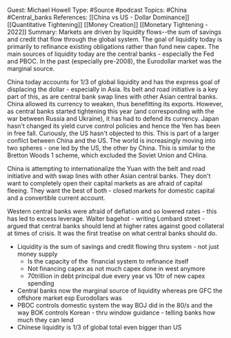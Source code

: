 Guest: Michael Howell
Type: #Source #podcast
Topics:  #China #Central_banks
References: [[China vs US - Dollar Dominance]]
[[Quantitative Tightening]] [[Money Creation]]  [[Monetary Tightening - 2022]]
Summary: Markets are driven by liquidity flows--the sum of savings and credit that flow through the global system. The goal of liquidity today is primarily to refinance existing obligations rather than fund new capex. The main sources of liquidity today are the central banks - especially the Fed and PBOC. In the past (especially pre-2008), the Eurodollar market was the marginal source.

China today accounts for  1/3 of  global liquidity and has the express goal of displacing the dollar - especially in Asia. Its belt and road initiative is a key part of this, as are central bank swap lines with other Asian central banks. China allowed its currency to weaken, thus benefitting its exports. However, as central banks started tightening this year (and corresponding with the war between Russia and Ukraine), it has had to defend its currency. Japan hasn't changed its yield curve control policies and hence the Yen has been in free fall. Curiously, the US hasn't objected to this. This is part of a larger conflict between China and the US. The world is increasingly moving into two spheres - one led by the US, the other by China. This is similar to the Bretton Woods 1 scheme, which excluded the Soviet Union and CHina. 

China is attempting to internationalize the Yuan with the belt and road initiative and with swap lines with other Asian central banks. They don't want to completely open their capital markets as are afraid of capital fleeing. They want the best of both - closed markets for domestic capital and a convertible current account. 

Western central banks were afraid of deflation and so lowered rates - this has led to excess leverage. Walter bagehot - writing Lombard street - argued that central banks should lend at higher rates against good collateral at times of crisis. It was the first treatise on what central banks should do.


- Liquidity is the sum of savings and credit flowing thru system - not just money supply
	- Is the capacity of the  financial system to refinance itself 
	- Not financing capex as not much capex done in west anymore 
	- 70trillion in debt principal due every year vs 10tr of new capex spending 
- Central banks now the marginal source of liquidity whereas pre GFC the offshore market esp Eurodollars was
- PBOC controls domestic system the way BOJ did in the 80/s and the way BOK controls Korean - thru window guidance - telling banks how much they can lend 
- Chinese liquidity is 1/3 of global total even bigger than US


  

